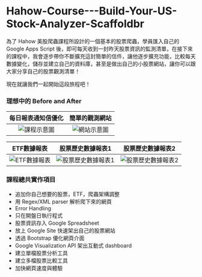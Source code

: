 # Hahow-Course---Build-Your-US-Stock-Analyzer-Scaffoldbr

為了 Hahow 美股爬蟲課程所設計的一個基本的股票爬蟲，學員匯入自己的 Google Apps Script 後，即可每天收到一封昨天股票資訊的監測清單，在接下來的課程中，我會逐步帶你不斷擴充這封簡單的信件，讓他逐步擴充功能，比較每天數據變化，儲存並建立自己的資料庫，甚至是做出自己的小股票網站，讓你可以跟大家分享自己的股票觀測清單！

現在就讓我們一起開始這段旅程吧！

### 理想中的 Before and After

每日報表通知信優化             |  簡單的觀測網站
:-------------------------:|:-------------------------:
![課程示意圖](https://i.imgur.com/utnWhVV.jpg "課程示意圖")  |  ![網站示意圖](https://i.imgur.com/mnQS5vy.png "網站示意圖")

ETF數據報表                 |  股票歷史數據報表1                 |  股票歷史數據報表2
:-------------------------:|:-------------------------:|:-------------------------:
![ETF數據報表](https://i.imgur.com/X7z9o3S.png "ETF數據報表") | ![股票歷史數據報表1](https://i.imgur.com/nxIiWwa.png "股票歷史數據報表1 ") | ![股票歷史數據報表2](https://i.imgur.com/ECRbET7.png "股票歷史數據報表2")

### 課程總共實作項目

* 追加你自己想要的股票，ETF，爬蟲架構調整
* 用 Regex/XML parser 解析爬下來的網頁
* Error Handling
* 只在開盤日執行程式
* 股票資訊存入 Google Spreadsheet
* 放上 Google Site 快速架出自己的股票網站
* 透過 Bootstrap 優化網頁介面
* Google Visualization API 架出互動式 dashboard
* 建立單檔股票分析工具
* 建立多檔股票比較工具
* 加快網頁速度與體驗
